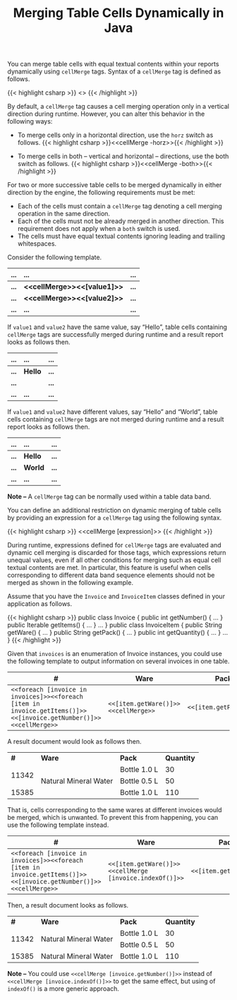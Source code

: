 ﻿---
title: Merging Table Cells Dynamically in Java
articleTitle: Merging Table Cells Dynamically
linktitle: Merging Table Cells Dynamically
description: "Merge table cells with equal textual contents when building a report in Java."
type: docs
weight: 100
url: /java/merging-table-cells-dynamically/
---

You can merge table cells with equal textual contents within your reports dynamically using `cellMerge` tags. Syntax of a `cellMerge` tag is defined as follows.

{{< highlight csharp >}}
<<cellMerge>>
{{< /highlight >}}

By default, a `cellMerge` tag causes a cell merging operation only in a vertical direction during runtime. However, you can alter this behavior in the following ways:

- To merge cells only in a horizontal direction, use the `horz` switch as follows.
{{< highlight csharp >}}<<cellMerge -horz>>{{< /highlight >}}

- To merge cells in both – vertical and horizontal – directions, use the both switch as follows.
{{< highlight csharp >}}<<cellMerge -both>>{{< /highlight >}}

For two or more successive table cells to be merged dynamically in either direction by the engine, the following requirements must be met:

- Each of the cells must contain a `cellMerge` tag denoting a cell merging operation in the same direction.
- Each of the cells must not be already merged in another direction. This requirement does not apply when a `both` switch is used.
- The cells must have equal textual contents ignoring leading and trailing whitespaces.

Consider the following template.

|...|...|...|
| :- | :- | :- |
|**...**|**&lt;&lt;cellMerge&gt;&gt;&lt;&lt;[value1]&gt;&gt;**|**...**|
|**...**|**&lt;&lt;cellMerge&gt;&gt;&lt;&lt;[value2]&gt;&gt;**|**...**|
|**...**|**...**|**...**|


If `value1` and `value2` have the same value, say “Hello”, table cells containing `cellMerge` tags are successfully merged during runtime and a result report looks as follows then.

|...|...|...|
| :- | :- | :- |
|**...**|**Hello**|**...**|
|**...**||**...**|
|**...**|**...**|**...**|

If `value1` and `value2` have different values, say “Hello” and “World”, table cells containing `cellMerge` tags are not merged during runtime and a result report looks as follows then.

|...|...|...|
| :- | :- | :- |
|**...**|**Hello**|**...**|
|**...**|**World**|**...**|
|**...**|**...**|**...**|

**Note –** A `cellMerge` tag can be normally used within a table data band.

You can define an additional restriction on dynamic merging of table cells by providing an expression for a `cellMerge` tag using the following syntax.

{{< highlight csharp >}}
<<cellMerge [expression]>>
{{< /highlight >}}

During runtime, expressions defined for `cellMerge` tags are evaluated and dynamic cell merging is discarded for those tags, which expressions return unequal values, even if all other conditions for merging such as equal cell textual contents are met. In particular, this feature is useful when cells corresponding to different data band sequence elements should not be merged as shown in the following example.

Assume that you have the `Invoice` and `InvoiceItem` classes defined in your application as follows.

{{< highlight csharp >}}
public class Invoice
{
	public int getNumber() { ... }
	public Iterable<InvoiceItem> getItems() { ... }
	...
}
public class InvoiceItem
{
	public String getWare() { ... }
	public String getPack() { ... }
	public int getQuantity() { ... }
	...
}
{{< /highlight >}}

Given that `invoices` is an enumeration of Invoice instances, you could use the following template to output information on several invoices in one table.

| #                                                            | Ware                                | Pack                   | Quantity                                           |
| ------------------------------------------------------------ | ----------------------------------- | ---------------------- | -------------------------------------------------- |
| `<<foreach [invoice in invoices]>><<foreach [item in invoice.getItems()]>><<[invoice.getNumber()]>><<cellMerge>>` | `<<[item.getWare()]>><<cellMerge>>` | `<<[item.getPack()]>>` | `<<[item.getQuantity()]>><</foreach>><</foreach>>` |

A result document would look as follows then.

<table>
	<tbody>
		<tr>
			<td><b>#</b></td>
			<td><b>Ware</b></td>
			<td><b>Pack</b></td>
			<td><b>Quantity</b></td>
		</tr>
		<tr>
			<td rowspan="2">11342</td>
			<td rowspan="3">Natural Mineral Water</td>
			<td>Bottle 1.0 L</td>
			<td>30</td>
		</tr>
		<tr>
			<td>Bottle 0.5 L</td>
			<td>50</td>
		</tr>
		<tr>
			<td>15385</td>
			<td>Bottle 1.0 L</td>
			<td>110</td>
		</tr>
	</tbody>
</table>

That is, cells corresponding to the same wares at different invoices would be merged, which is unwanted. To prevent this from happening, you can use the following template instead.

| #                                                            | Ware                                                    | Pack                   | Quantity                                           |
| ------------------------------------------------------------ | ------------------------------------------------------- | ---------------------- | -------------------------------------------------- |
| `<<foreach [invoice in invoices]>><<foreach [item in invoice.getItems()]>><<[invoice.getNumber()]>><<cellMerge>>` | `<<[item.getWare()]>><<cellMerge [invoice.indexOf()]>>` | `<<[item.getPack()]>>` | `<<[item.getQuantity()]>><</foreach>><</foreach>>` |

Then, a result document looks as follows.

<table>
	<tbody>
		<tr>
			<td><b>#</b></td>
			<td><b>Ware</b></td>
			<td><b>Pack</b></td>
			<td><b>Quantity</b></td>
		</tr>
		<tr>
			<td rowspan="2">11342</td>
			<td rowspan="2">Natural Mineral Water</td>
			<td>Bottle 1.0 L</td>
			<td>30</td>
		</tr>
		<tr>
			<td>Bottle 0.5 L</td>
			<td>50</td>
		</tr>
		<tr>
			<td>15385</td>
      <td>Natural Mineral Water</td>
			<td>Bottle 1.0 L</td>
			<td>110</td>
		</tr>
	</tbody>
</table>

**Note –** You could use `<<cellMerge [invoice.getNumber()]>>` instead of `<<cellMerge [invoice.indexOf()]>>` to get the same effect, but using of `indexOf()` is a more generic approach.
